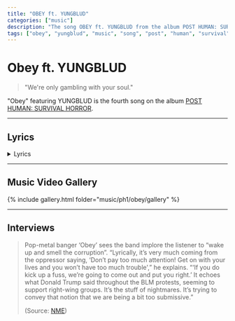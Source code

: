 ```yaml
---
title: "OBEY ft. YUNGBLUD"
categories: ["music"]
description: "The song OBEY ft. YUNGBLUD from the album POST HUMAN: SURVIVAL HORROR."
tags: ["obey", "yungblud", "music", "song", "post", "human", "survival", "horror"]
---
```

# Obey ft. YUNGBLUD

> "We're only gambling with your soul."

"Obey" featuring YUNGBLUD is the fourth song on the album [POST HUMAN: SURVIVAL HORROR](ph-survival-horror).

***

## Lyrics

<details class="lyrics">
    <summary>Lyrics</summary>

Another day another post-traumatic order/
(Brainwashed and feeling fine)/
I bit off more than I could chew when I looked closer/
So I stabbed a fork in my eye/
think I’m losing my fucking mind/
Don’t know where to turn, now I’m blind/
Destroy yourself it feels so good to fade away/
Why, d’you want to hurt yourself?/
Die, for something else?/
Don’t let your conscience get in the way/

Obey/
We hope you have a lovely day/
Obey/
You don’t want us to come out and play/
Away, now now/
There’s nothing to see here/
It’s under control/
We’re only gambling with your soul/
Obey/
Whatever you do, just don’t wake up and smell the corruption/

Another day another systematic nightmare/
Commemorate a wonderful life/
Bite me first I’ll bite you back/
Melodramatic laughter/
I stabbed a knife in my eye/
Think I’m out my fucking mind/
Brainwashed and I’m feeling fine/ 
Destroy yourself it feels too good to fade away/
Why, do I want to hurt myself?/
Should I die for something else?/
I let my conscience get in the way/

Obey/
We hope you have a lovely day/
Obey/
You don’t want us to come out and play/
Away, now now/
There’s nothing to see here/
It’s under control/
We’re only gambling with your soul/
Obey/
Whatever you do, just don’t wake up and smell the corruption/

When your freedom is lethal/
Tell me how you’re going to hurt yourself/
You call yourselves peaceful/
you monsters are people/

you fucking monsters are people/
Obey/
We’re gonna show you how to behave/
Obey/
It’s nicer when you can’t see the chains.

(Source: Obey music video description)

</details>

***

## Music Video Gallery

{% include gallery.html folder="music/ph1/obey/gallery" %}

***

## Interviews

> Pop-metal banger ‘Obey’ sees the band implore the listener to “wake up and smell the
> corruption”. “Lyrically, it’s very much coming from the oppressor saying, ‘Don’t pay
> too much attention! Get on with your lives and you won’t have too much trouble',” he
> explains. “‘If you do kick up a fuss, we’re going to come out and put you right.’
> It echoes what Donald Trump said throughout the BLM protests, seeming to support
> right-wing groups. It’s the stuff of nightmares. It’s trying to convey that notion
> that we are being a bit too submissive.”
>
> (Source: [NME](https://www.nme.com/big-reads/bring-me-the-horizon-cover-interview-2020-post-human-survival-horror-2804768))